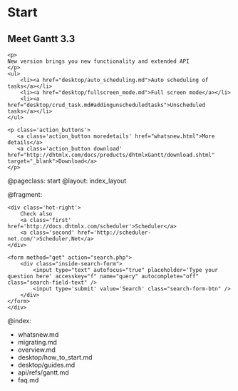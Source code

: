 Start
=====
<div class="newsblock">
    <h2>Meet Gantt 3.3</h2>
    
    <p>
    New version brings you new functionality and extended API
    </p>
    <ul>
		<li><a href="desktop/auto_scheduling.md">Auto scheduling of tasks</a></li>
        <li><a href="desktop/fullscreen_mode.md">Full screen mode</a></li>
        <li><a href="desktop/crud_task.md#addingunscheduledtasks">Unscheduled tasks</a></li>
	</ul>

    <p class='action_buttons'>
       <a class='action_button moredetails' href="whatsnew.html">More details</a>
       <a class='action_button download' href="http://dhtmlx.com/docs/products/dhtmlxGantt/download.shtml" target="_blank">Download</a>
    </p>
</div>

<div class='hands'></div>
<div class='tablet'></div>


@pageclass: start
@layout: index_layout

@fragment: <div class='hot-news'>
	<div class='inside-hot'>
    
    <div class='hot-right'>
    	Check also
    	<a class='first' href='http://docs.dhtmlx.com/scheduler'>Scheduler</a>
    	<a class='second' href='http://scheduler-net.com/'>Scheduler.Net</a>
	</div>
    
    <form method="get" action="search.php">
        <div class="inside-search-form">
            <input type="text" autofocus="true" placeholder='Type your question here' accesskey="f" name="query" autocomplete="off" class="search-field-text" />
            <input type='submit' value='Search' class="search-form-btn" />
        </div>
    </form>
    </div>
</div>

@index:
- whatsnew.md
- migrating.md
- overview.md
- desktop/how_to_start.md
- desktop/guides.md
- api/refs/gantt.md
- faq.md